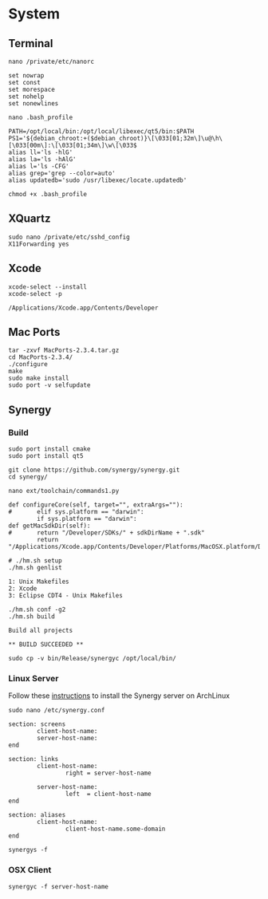 # System
## Terminal
```
nano /private/etc/nanorc
```
```
set nowrap
set const
set morespace
set nohelp
set nonewlines
```

```
nano .bash_profile
```
```
PATH=/opt/local/bin:/opt/local/libexec/qt5/bin:$PATH
PS1='${debian_chroot:+($debian_chroot)}\[\033[01;32m\]\u@\h\[\033[00m\]:\[\033[01;34m\]\w\[\033$
alias ll='ls -hlG'
alias la='ls -hAlG'
alias l='ls -CFG'
alias grep='grep --color=auto'
alias updatedb='sudo /usr/libexec/locate.updatedb'
```

```
chmod +x .bash_profile
```

## XQuartz
```
sudo nano /private/etc/sshd_config
X11Forwarding yes

```

## Xcode
```
xcode-select --install
xcode-select -p
```
```
/Applications/Xcode.app/Contents/Developer
```

## Mac Ports
```
tar -zxvf MacPorts-2.3.4.tar.gz
cd MacPorts-2.3.4/
./configure
make
sudo make install
sudo port -v selfupdate

```

## Synergy
### Build
```
sudo port install cmake
sudo port install qt5

git clone https://github.com/synergy/synergy.git
cd synergy/

nano ext/toolchain/commands1.py
```
```
def configureCore(self, target="", extraArgs=""):
#       elif sys.platform == "darwin":
        if sys.platform == "darwin":
def getMacSdkDir(self):
#       return "/Developer/SDKs/" + sdkDirName + ".sdk"
        return "/Applications/Xcode.app/Contents/Developer/Platforms/MacOSX.platform/Developer/SDKs/MacOSX10.11.sdk"
```
```
# ./hm.sh setup
./hm.sh genlist
```
```
1: Unix Makefiles
2: Xcode
3: Eclipse CDT4 - Unix Makefiles
```
```
./hm.sh conf -g2
./hm.sh build
```
```
Build all projects

** BUILD SUCCEEDED **

sudo cp -v bin/Release/synergyc /opt/local/bin/
```

### Linux Server
Follow these [instructions](https://wiki.archlinux.org/index.php/Synergy) to install the Synergy server on ArchLinux
```
sudo nano /etc/synergy.conf
```
```
section: screens
        client-host-name:
        server-host-name:
end

section: links
        client-host-name:
                right = server-host-name

        server-host-name:
                left  = client-host-name
end

section: aliases
        client-host-name:
                client-host-name.some-domain
end
```
```
synergys -f
```

### OSX Client
```
synergyc -f server-host-name
```
